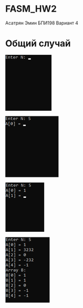 # FASM_HW2
Асатрян Эмин БПИ198 Вариант 4
# Общий случай
![](FASM_HW2/1.png)

![](FASM_HW2/2.png)

![](FASM_HW2/3.png)

![](FASM_HW2/4.png)
